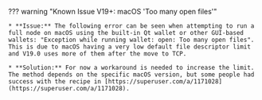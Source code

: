 ??? warning "Known Issue V19+: macOS 'Too many open files'"

    * **Issue:** The following error can be seen when attempting to run a full node on macOS using the built-in Qt wallet or other GUI-based wallets: "Exception while running wallet: open: Too many open files". This is due to macOS having a very low default file descriptor limit and V19.0 uses more of them after the move to TCP.
    
    * **Solution:** For now a workaround is needed to increase the limit. The method depends on the specific macOS version, but some people had success with the recipe in [https://superuser.com/a/1171028](https://superuser.com/a/1171028).